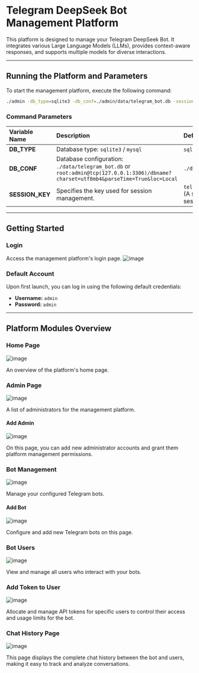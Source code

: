 # Telegram DeepSeek Bot Management Platform

This platform is designed to manage your Telegram DeepSeek Bot. It integrates various Large Language Models (LLMs), provides context-aware responses, and supports multiple models for diverse interactions.

-----

## Running the Platform and Parameters

To start the management platform, execute the following command:

```bash
./admin -db_type=sqlite3 -db_conf=./admin/data/telegram_bot.db -session_key=telegram_bot_session_key
```

### Command Parameters

| Variable Name   | Description                                                                                                                              | Default Value                |
| :-------------- | :--------------------------------------------------------------------------------------------------------------------------------------- | :--------------------------- |
| **DB\_TYPE** | Database type: `sqlite3` / `mysql`                                                                                                       | `sqlite3` / `mysql`                   |
| **DB\_CONF** | Database configuration: `./data/telegram_bot.db` or `root:admin@tcp(127.0.0.1:3306)/dbname?charset=utf8mb4&parseTime=True&loc=Local` | `./data/telegram_bot.db`     |
| **SESSION\_KEY** | Specifies the key used for session management.                                                                                           | `telegram_bot_session_key` (A string used to encrypt session data) |

-----

## Getting Started

### Login

Access the management platform's login page.
![image](https://github.com/user-attachments/assets/f6bf8ae6-4c0e-44d9-9115-7e744fc20dc3)


### Default Account

Upon first launch, you can log in using the following default credentials:

* **Username:** `admin`
* **Password:** `admin`

-----

## Platform Modules Overview

### Home Page
![image](https://github.com/user-attachments/assets/b12925ca-8d02-4537-84bd-6b0e1ca1686f)

An overview of the platform's home page.

### Admin Page
![image](https://github.com/user-attachments/assets/0f5ccb12-1733-44d4-8922-c0dbd9966372)

A list of administrators for the management platform.

#### Add Admin
![image](https://github.com/user-attachments/assets/89c46bc4-4ff5-455d-8dcd-6bfdc275659a)

On this page, you can add new administrator accounts and grant them platform management permissions.

### Bot Management
![image](https://github.com/user-attachments/assets/518f9341-9e30-41b5-a71f-fff3e398ace0)

Manage your configured Telegram bots.

#### Add Bot
![image](https://github.com/user-attachments/assets/5097e64e-1a89-41b4-a6a3-f4242be17cd0)

Configure and add new Telegram bots on this page.

### Bot Users
![image](https://github.com/user-attachments/assets/5534971a-e1e2-42d1-9552-0ce37b18444f)

View and manage all users who interact with your bots.

### Add Token to User
![image](https://github.com/user-attachments/assets/b9ffc006-764c-46b7-a5ce-703b052c5368)

Allocate and manage API tokens for specific users to control their access and usage limits for the bot.

### Chat History Page
![image](https://github.com/user-attachments/assets/7b0a834f-0e62-4bec-9d57-1be22da0828d)

This page displays the complete chat history between the bot and users, making it easy to track and analyze conversations.

